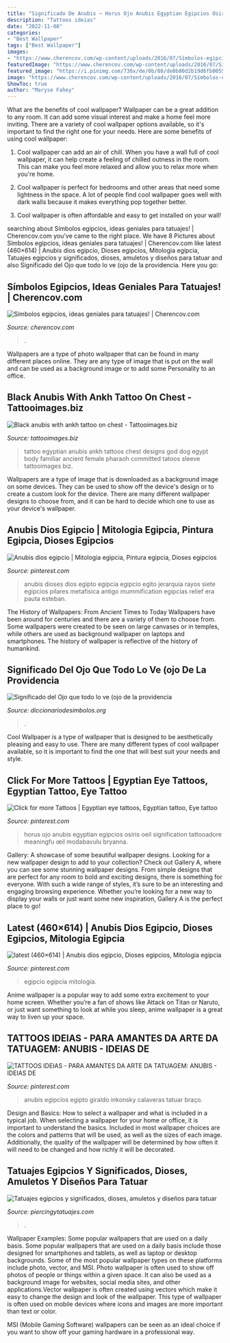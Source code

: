 ```yaml
---
title: "Significado De Anubis ~ Horus Ojo Anubis Egyptian Egipcios Osiris Oeil Signification Tattooadore Meaningfu œil Modabavulu Bryanna"
description: "Tattoos ideias"
date: "2022-11-08"
categories:
- "Best Wallpaper"
tags: ["Best Wallpaper"]
images:
- "https://www.cherencov.com/wp-content/uploads/2016/07/Símbolos-egipcios-ideas-geniales-para-tatuajes-Anubis.jpg"
featuredImage: "https://www.cherencov.com/wp-content/uploads/2016/07/Símbolos-egipcios-ideas-geniales-para-tatuajes-Anubis.jpg"
featured_image: "https://i.pinimg.com/736x/de/0b/80/de0b80d2b19d6fb005551e7255890edb.jpg"
image: "https://www.cherencov.com/wp-content/uploads/2016/07/Símbolos-egipcios-ideas-geniales-para-tatuajes-Anubis.jpg"
ShowToc: true
author: "Maryse Fahey"
---
```



What are the benefits of cool wallpaper?
Wallpaper can be a great addition to any room. It can add some visual interest and make a home feel more inviting. There are a variety of cool wallpaper options available, so it's important to find the right one for your needs. Here are some benefits of using cool wallpaper: 
1. Cool wallpaper can add an air of chill. When you have a wall full of cool wallpaper, it can help create a feeling of chilled outness in the room. This can make you feel more relaxed and allow you to relax more when you're home. 

2. Cool wallpaper is perfect for bedrooms and other areas that need some lightness in the space. A lot of people find cool wallpaper goes well with dark walls because it makes everything pop together better. 

3. Cool wallpaper is often affordable and easy to get installed on your wall!

	

		
searching about Símbolos egipcios, ideas geniales para tatuajes! | Cherencov.com you've came to the right place. We have 8 Pictures about Símbolos egipcios, ideas geniales para tatuajes! | Cherencov.com like latest (460×614) | Anubis dios egipcio, Dioses egipcios, Mitologia egipcia, Tatuajes egipcios y significados, dioses, amuletos y diseños para tatuar and also Significado del Ojo que todo lo ve (ojo de la providencia. Here you go:
		
    
## Símbolos Egipcios, Ideas Geniales Para Tatuajes! | Cherencov.com

<img loading=lazy src="https://www.cherencov.com/wp-content/uploads/2016/07/Símbolos-egipcios-ideas-geniales-para-tatuajes-Anubis.jpg" onerror="this.onerror=null;this.src='https://tse4.mm.bing.net/th?id=OIP.cqvS9IIyF8TtkrFV0cXlAgHaIK&amp;pid=15.1';" alt="Símbolos egipcios, ideas geniales para tatuajes! | Cherencov.com">

_Source: cherencov.com_

>. 

	



Wallpapers are a type of photo wallpaper that can be found in many different places online. They are any type of image that is put on the wall and can be used as a background image or to add some Personality to an office.

    
## Black Anubis With Ankh Tattoo On Chest - Tattooimages.biz

<img loading=lazy src="https://tattooimages.biz/images/gallery/black_anubis_with_ankh_tattoo_on_chest.jpg" onerror="this.onerror=null;this.src='https://tse2.mm.bing.net/th?id=OIP.NSlhzKtQIMWh-LZJMjpMXQHaLD&amp;pid=15.1';" alt="Black anubis with ankh tattoo on chest - Tattooimages.biz">

_Source: tattooimages.biz_

>tattoo egyptian anubis ankh tattoos chest designs god dog egypt body familiar ancient female pharaoh committed tatoos sleeve tattooimages biz. 

	

Wallpapers are a type of image that is downloaded as a background image on some devices. They can be used to show off the device's design or to create a custom look for the device. There are many different wallpaper designs to choose from, and it can be hard to decide which one to use as your device's wallpaper.

    
## Anubis Dios Egipcio | Mitologia Egipcia, Pintura Egipcia, Dioses Egipcios

<img loading=lazy src="https://i.pinimg.com/736x/01/0b/c3/010bc3892db0559484aab02540cec663--isis-anubis.jpg" onerror="this.onerror=null;this.src='https://tse2.mm.bing.net/th?id=OIP.juiEqVbFf4JB1FAS2DTP3gHaLP&amp;pid=15.1';" alt="Anubis dios egipcio | Mitologia egipcia, Pintura egipcia, Dioses egipcios">

_Source: pinterest.com_

>anubis dioses dios egipto egipcia egipcio egito jerarquia rayos siete egipcios pilares metafisica antigo mummification egipcias relief era pauta esteban. 

	

The History of Wallpapers: From Ancient Times to Today
Wallpapers have been around for centuries and there are a variety of them to choose from. Some wallpapers were created to be seen on large canvases or in temples, while others are used as background wallpaper on laptops and smartphones. The history of wallpaper is reflective of the history of humankind.

    
## Significado Del Ojo Que Todo Lo Ve (ojo De La Providencia

<img loading=lazy src="https://diccionariodesimbolos.org/wp-content/uploads/2020/07/eye-of-providence.jpg" onerror="this.onerror=null;this.src='https://tse1.mm.bing.net/th?id=OIP.9AsNEUqiIw6CYwHN3vIJLwHaEo&amp;pid=15.1';" alt="Significado del Ojo que todo lo ve (ojo de la providencia">

_Source: diccionariodesimbolos.org_

>. 

	

Cool Wallpaper is a type of wallpaper that is designed to be aesthetically pleasing and easy to use. There are many different types of cool wallpaper available, so it is important to find the one that will best suit your needs and style.

    
## Click For More Tattoos | Egyptian Eye Tattoos, Egyptian Tattoo, Eye Tattoo

<img loading=lazy src="https://i.pinimg.com/736x/4f/27/47/4f274734d9647de56c193cda455fa744.jpg" onerror="this.onerror=null;this.src='https://tse2.mm.bing.net/th?id=OIP.8ftT4O2IFS8060lZstvFTAHaJP&amp;pid=15.1';" alt="Click for more Tattoos | Egyptian eye tattoos, Egyptian tattoo, Eye tattoo">

_Source: pinterest.com_

>horus ojo anubis egyptian egipcios osiris oeil signification tattooadore meaningfu œil modabavulu bryanna. 

	

Gallery: A showcase of some beautiful wallpaper designs.
Looking for a new wallpaper design to add to your collection? Check out Gallery A, where you can see some stunning wallpaper designs. From simple designs that are perfect for any room to bold and exciting designs, there is something for everyone. With such a wide range of styles, it’s sure to be an interesting and engaging browsing experience. Whether you’re looking for a new way to display your walls or just want some new inspiration, Gallery A is the perfect place to go!





	
	
    
## Latest (460×614) | Anubis Dios Egipcio, Dioses Egipcios, Mitologia Egipcia

<img loading=lazy src="https://i.pinimg.com/736x/20/b2/1c/20b21caa07b1d21410a982bdc3ae0b2d--anubis.jpg" onerror="this.onerror=null;this.src='https://tse2.mm.bing.net/th?id=OIP.mI-lS88tKcWReDNZUydRdgAAAA&amp;pid=15.1';" alt="latest (460×614) | Anubis dios egipcio, Dioses egipcios, Mitologia egipcia">

_Source: pinterest.com_

>egipcio egipcia mitologia. 

	

Anime wallpaper is a popular way to add some extra excitement to your home screen. Whether you’re a fan of shows like Attack on Titan or Naruto, or just want something to look at while you sleep, anime wallpaper is a great way to liven up your space.

    
## TATTOOS IDEIAS - PARA AMANTES DA ARTE DA TATUAGEM: ANUBIS - IDEIAS DE

<img loading=lazy src="https://i.pinimg.com/736x/de/0b/80/de0b80d2b19d6fb005551e7255890edb.jpg" onerror="this.onerror=null;this.src='https://tse2.mm.bing.net/th?id=OIP.3sdKGUu7RkyIagkf6PiR2gHaJQ&amp;pid=15.1';" alt="TATTOOS IDEIAS - PARA AMANTES DA ARTE DA TATUAGEM: ANUBIS - IDEIAS DE">

_Source: pinterest.com_

>anubis egipcios egipto giraldo inkonsky calaveras tatuar braço. 

	

Design and Basics: How to select a wallpaper and what is included in a typical job.
When selecting a wallpaper for your home or office, it is important to understand the basics. Included in most wallpaper choices are the colors and patterns that will be used, as well as the sizes of each image. Additionally, the quality of the wallpaper will be determined by how often it will need to be changed and how richly it will be decorated.

    
## Tatuajes Egipcios Y Significados, Dioses, Amuletos Y Diseños Para Tatuar

<img loading=lazy src="https://piercingytatuajes.com/img/tatuajes-egipcios-anubis.jpg" onerror="this.onerror=null;this.src='https://tse2.mm.bing.net/th?id=OIP.eq0-jwBvM5vlekcB5vWBwQHaEj&amp;pid=15.1';" alt="Tatuajes egipcios y significados, dioses, amuletos y diseños para tatuar">

_Source: piercingytatuajes.com_

>. 

	

Wallpaper Examples: Some popular wallpapers that are used on a daily basis.
Some popular wallpapers that are used on a daily basis include those designed for smartphones and tablets, as well as laptop or desktop backgrounds. Some of the most popular wallpaper types on these platforms include photo, vector, and MSI. 
Photo wallpaper is often used to show off photos of people or things within a given space. It can also be used as a background image for websites, social media sites, and other applications.Vector wallpaper is often created using vectors which make it easy to change the design and look of the wallpaper. This type of wallpaper is often used on mobile devices where icons and images are more important than text or color. 

MSI (Mobile Gaming Software) wallpapers can be seen as an ideal choice if you want to show off your gaming hardware in a professional way.

